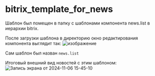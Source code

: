 # bitrix_template_for_news

Шаблон был помещен в папку с шаблонами компонента news.list в иерархии bitrix.

После загрузки шаблона в директорию окно редактирования компонента выглядит так:
![изображение](https://github.com/user-attachments/assets/df14306d-cf8e-4941-992d-b6716c81775f)

Сам шаблон был назван `news.list`

Итоговый внешний вид новостей с этим шаблоном:
![Запись экрана от 2024-11-06 15-45-10](https://github.com/user-attachments/assets/d286f939-e0eb-49e3-b633-8f36fb7a6230)


